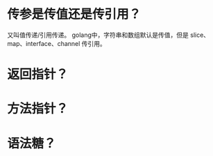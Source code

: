 # 传参是传值还是传引用？
又叫值传递/引用传递。
golang中，字符串和数组默认是传值，但是 slice、map、interface、channel 传引用。



# 返回指针？

# 方法指针？

# 语法糖？




# 